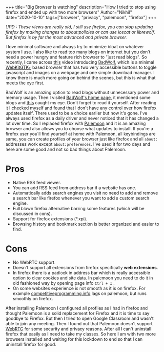 +++
title="Big Browser is watching"
description="How I tried to stop using firefox and ended up with two more browsers"
Author="Nikhil"
date="2020-10-10"
tags=["browser", "privacy", "palemoon", "firefox"]
+++

_UPD : These views are really old, I still use firefox, you can stop updating firefox by making changes to about:policies or can use icecat or librewolf. But firefox is by far the most advanced and private browser._



I love minimal software and always try to minimize bloat on whatever system I use. I also like to read too many blogs on internet but you don't need a power hungry and feature rich browser to "just read blogs". So recently, I came across [this](https://www.youtube.com/watch?v=EBWy1d-JE6A) video introducing [BadWolf](https://hacktivis.me/projects/badwolf), which is a minimal [WebKitGTK+](https://webkitgtk.org) based browser that has two very accessible buttons to toggle javascript and images on a webpage and one simple download manager. I know there is much more going on behind the scenes, but this is what that meets the eye first. 


BadWolf is an amazing option to read blogs without unnecessary power and memory usage. Then I visited [BadWolf's home page](https://hacktivis.me/projects/badwolf), it mentioned some blogs and [this](https://digdeeper.neocities.org/ghost/mozilla.html) caught my eye. Don't forget to read it yourself. After reading it I checked myself and found that I don't have any control over how firefox updates itself. There used to be a choice earlier but now it's gone. I've always used firefox as a daily driver and never noticed that it has changed a lot over time. So I replaced firefox with [Palemoon](https://www.palemoon.org) and it is an amazing browser and also allows you to choose what updates to install. If you're a firefox user you'll find yourself at home with Palemoon, all keybindings are same, you can create profiles of your browser just like firefox and all `about: ` addresses work except `about:preferences`. I've used it for two days and here are some good and not so bad things about Palemoon.

# Pros
- Native RSS feed viewer.
- You can add RSS feed from address bar if a website has one.
- Automatically adds search engines you visit no need to add and remove a search bar like firefox whenever you want to add a custom search engine.
- Full blown firefox alternative barring some features (which will be discussed in cons).
- Support for firefox extensions (\*.xpi).
- Browsing history and bookmark section is better organized and easier to find.
# Cons
- No WebRTC support.
- Doesn't support all extensions from firefox specifically __web extensions__.
- In firefox there is a padlock in address bar which is really accessible option to clear cookies and site data. In palemoon you need to do it in old fashioned way by opening page info `Ctrl + I` .
- On some websites experience is not smooth as it is on firefox. For example [competitiveprogramming.info](https://competitiveprogramming.info) lags on palemoon, but runs smoothly on firefox.

After installing Palemoon I configured all profiles as I had in firefox and  thought Palemoon is a solid replacement for Firefox and it is time to say goodbye to Firefox. But then I tried to open Google Classroom and wasn't able to join any meeting. Then I found out that Palemoon doesn't support [WebRTC](https://webrtc.org) for some security and privacy reasons. After all I can't uninstall firefox that easily as I need to take my classes. So here I am with two more browsers installed and waiting for this lockdown to end so that I can uninstall firefox for good.
